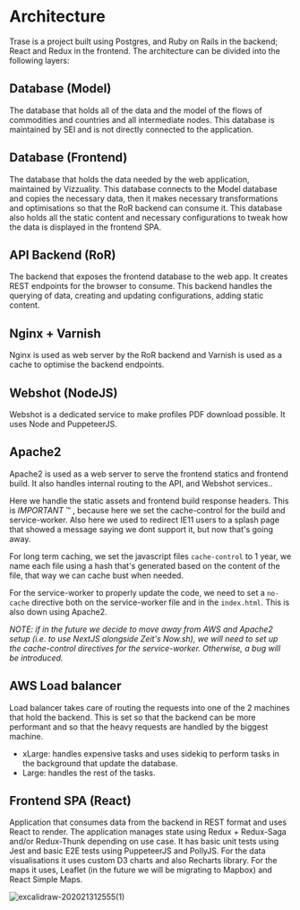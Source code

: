 # Architecture
Trase is a project built using Postgres, and Ruby on Rails in the backend; React and Redux in the frontend. The architecture can be divided into the following layers:

## Database (Model)
The database that holds all of the data and the model of the flows of commodities and countries and all intermediate nodes. This database is maintained by SEI and is not directly connected to the application.

## Database (Frontend)
The database that holds the data needed by the web application, maintained by Vizzuality. This database connects to the Model database and copies the necessary data, then it makes necessary transformations and optimisations so that the RoR backend can consume it. This database also holds all the static content and necessary configurations to tweak how the data is displayed in the frontend SPA.

## API Backend (RoR)
The backend that exposes the frontend database to the web app. It creates REST endpoints for the browser to consume. This backend handles the querying of data, creating and updating configurations, adding static content.

## Nginx + Varnish
Nginx is used as web server by the RoR backend and Varnish is used as a cache to optimise the backend endpoints.

## Webshot (NodeJS)
Webshot is a dedicated service to make profiles PDF download possible. It uses Node and PuppeteerJS.

## Apache2
Apache2 is used as a web server to serve the frontend statics and frontend build. It also handles internal routing to the API, and Webshot services..

Here we handle the static assets and frontend build response headers. This is *IMPORTANT* ™️ , because here we set the cache-control for the build and service-worker. Also here we used to redirect IE11 users to a splash page that showed a message saying we dont support it, but now that's going away.

For long term caching, we set the javascript files `cache-control` to 1 year, we name each file using a hash that's generated based on the content of the file, that way we can cache bust when needed.

For the service-worker to properly update the code, we need to set a `no-cache` directive both on the service-worker file and in the `index.html`. This is also down using Apache2.

_NOTE: if in the future we decide to move away from AWS and Apache2 setup (i.e. to use NextJS alongside Zeit's Now.sh), we will need to set up the cache-control directives for the service-worker. Otherwise, a bug will be introduced._ 

## AWS Load balancer
Load balancer takes care of routing the requests into one of the 2 machines that hold the backend. This is set so that the backend can be more performant and so that the heavy requests are handled by the biggest machine.

  - xLarge: handles expensive tasks and uses sidekiq to perform tasks in the background that update the database.
  - Large: handles the rest of the tasks.

## Frontend SPA (React)
Application that consumes data from the backend in REST format and uses React to render. The application manages state using Redux + Redux-Saga and/or Redux-Thunk depending on use case. It has basic unit tests using Jest and basic E2E tests using PuppeteerJS and PollyJS. For the data visualisations it uses custom D3 charts and also Recharts library. For the maps it uses, Leaflet (in the future we will be migrating to Mapbox) and React Simple Maps.

![excalidraw-202021312555(1)](../../Downloads/excalidraw-202021312555(1).png)
